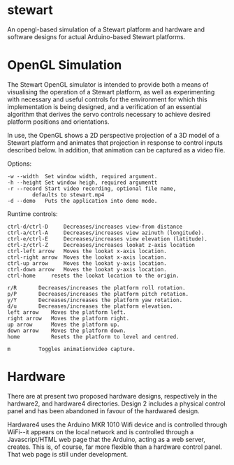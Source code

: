 # stewart

An opengl-based simulation of a Stewart platform and hardware and software
designs for actual Arduino-based Stewart platforms.

# OpenGL Simulation

The Stewart OpenGL simulator is intended to provide both a means of visualising
the operation of a Stewart platform, as well as experimenting with necessary and
useful controls for the environment for which this implementation is being
designed, and a verification of an essential algorithm that derives the servo
controls necessary to achieve desired platform positions and orientations.

In use, the OpenGL shows a 2D perspective projection of a 3D model of a Stewart
platform and animates that projection in response to control inputs described
below.  In addition, that animation can be captured as a video file.

Options:

	-w --width	Set window width, required argument.
	-h --height	Set window heigh, required argumentt
	-r --record	Start video recording, optional file name,
	   		defaults to stewart.mp4
	-d --demo	Puts the application into demo mode.


Runtime controls:

	ctrl-d/ctrl-D	  Decreases/increases view-from distance
	ctrl-a/ctrl-A	  Decreases/increases view azinuth (longitude).
	ctrl-e/ctrl-E	  Decreases/increases view elevation (latitude).
	ctrl-z/ctrl-Z	  Decreases/increases lookat z-axis location
	ctrl-left arrow	  Moves the lookat x-axis location.
	ctrl-right arrow  Moves the lookat x-axis location.
	ctrl-up arrow	  Moves the lookat y-axis location.
	ctrl-down arrow   Moves the lookat y-axis location.
	ctrl-home 	  resets the lookat location to the origin.
	
	r/R		  Decreases/increases the platform roll rotation.
	p/P	  	  Decreases/increases the platform pitch rotation.
	y/Y	  	  Decreases/increases the platform yaw rotation.
	d/u	  	  Decreases/increases the platform elevation.
	left arrow	  Moves the platform left.
	right arrow	  Moves the platform right.
	up arrow	  Moves the platform up.
	down arrow	  Moves the platform down.
	home 		  Resets the platform to level and centred.
	
	m		  Toggles animationvideo capture.

# Hardware

There are at present two proposed hardware designs, respectively in the
hardware2, and hardware4 directories.  Design 2 includes a physical control
panel and has been abandoned in favour of the hardware4 design.

Hardware4 uses the Arduino MKR 1010 Wifi device and is controlled through
WiFi--it appears on the local network and is controlled through a
Javascript/HTML web page that the Arduino, acting as a web server, creates.
This is, of course, far more flexible than a hardware control panel.  That web
page is still under development.
	

	